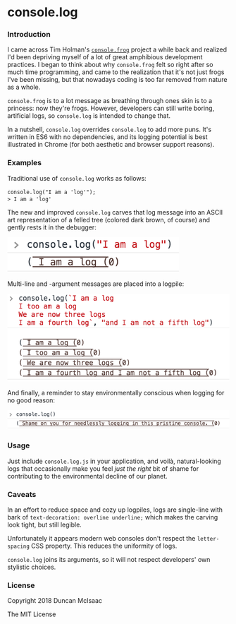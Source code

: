 # console.log

### Introduction

I came across Tim Holman's [`console.frog`](https://github.com/tholman/console-dot-frog) project a while back and realized I'd been depriving myself of a lot of great amphibious development practices. I began to think about why `console.frog` felt so right after so much time programming, and came to the realization that it's not just frogs I've been missing, but that nowadays coding is too far removed from nature as a whole.

`console.frog` is to a lot message as breathing through ones skin is to a princess: now they're frogs. However, developers can still write boring, artificial logs, so `console.log` is intended to change that.

In a nutshell, `console.log` overrides `console.log` to add more puns. It's written in ES6 with no dependencies, and its logging potential is best illustrated in Chrome (for both aesthetic and browser support reasons). 


### Examples

Traditional use of `console.log` works as follows:

```
console.log("I am a 'log'");
> I am a 'log'
```

The new and improved `console.log` carves that log message into an ASCII art representation of a felled tree (colored dark brown, of course) and gently rests it in the debugger:

![Single log](images/single_log.png)

Multi-line and -argument messages are placed into a logpile:

![Logpile](images/logpile.png)

And finally, a reminder to stay environmentally conscious when logging for no good reason:

![Waste not](images/waste_not.png)


### Usage

Just include `console.log.js` in your application, and voilà, natural-looking logs that occasionally make you feel _just the right_ bit of shame for contributing to the environmental decline of our planet.


### Caveats

In an effort to reduce space and cozy up logpiles, logs are single-line with bark of `text-decoration: overline underline;` which makes the carving look tight, but still legible. 

Unfortunately it appears modern web consoles don't respect the `letter-spacing` CSS property. This reduces the uniformity of logs.

`console.log` joins its arguments, so it will not respect developers' own stylistic choices. 


### License

Copyright 2018 Duncan McIsaac

The MIT License